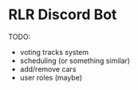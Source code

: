 # RLR Discord Bot

TODO:

- voting tracks system
- scheduling (or something similar)
- add/remove cars
- user roles (maybe)
